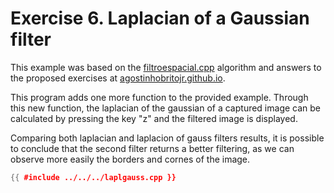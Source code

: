 # Exercise 6. Laplacian of a Gaussian filter

This example was based on the [filtroespacial.cpp](https://agostinhobritojr.github.io/tutorial/pdi/exemplos/filtroespacial.cpp) algorithm and answers to the proposed exercises at [agostinhobritojr.github.io](https://agostinhobritojr.github.io/tutorial/pdi/#_exerc%C3%ADcios_4).

This program adds one more function to the provided example. Through this new function, the laplacian of the gaussian of a captured image can be calculated by pressing the key "z" and the filtered image is displayed.

Comparing both laplacian and laplacion of gauss filters results, it is possible to conclude that the second filter returns a better filtering, as we can observe more easily the borders and cornes of the image.

```cpp
{{ #include ../../../laplgauss.cpp }}
```
